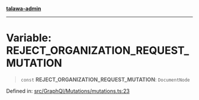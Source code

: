 [**talawa-admin**](../../../../README.md)

***

# Variable: REJECT\_ORGANIZATION\_REQUEST\_MUTATION

> `const` **REJECT\_ORGANIZATION\_REQUEST\_MUTATION**: `DocumentNode`

Defined in: [src/GraphQl/Mutations/mutations.ts:23](https://github.com/MayankJha014/talawa-admin/blob/0dd35cc200a4ed7562fa81ab87ec9b2a6facd18b/src/GraphQl/Mutations/mutations.ts#L23)

